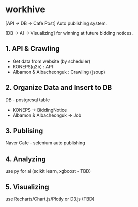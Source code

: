 # workhive
[API -> DB -> Cafe Post] Auto publishing system.

[DB -> AI -> Visualizing] for winning at future bidding notices.

## 1. API & Crawling
- Get data from website (by scheduler)
- KONEPS(g2b) : API
- Albamon & Albacheonguk : Crawling (jsoup)

## 2. Organize Data and Insert to DB
DB - postgresql
table 
- KONEPS -> BiddingNotice
- Albamon & Albacheonguk -> Job

## 3. Publising
Naver Cafe - selenium
auto publishing 

## 4. Analyzing
use py for ai (scikit learn, xgboost - TBD)

## 5. Visualizing
use Recharts/Chart.js/Plotly or D3.js (TBD)
